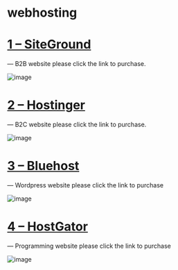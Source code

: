 # webhosting

# [1 – SiteGround](https://www.siteground.com/index.htm?afcode=79b517d232c85700fb5ad504b03bcc33)
— B2B website please click the link to purchase.


![image](https://github.com/jerrycruzmail/webhosting/assets/169523598/98281ef6-12ac-4f35-b7fa-e61bff08f5cd)



# [2 – Hostinger](https://www.hostinger.com/?utm_medium=affiliate&utm_source=aff42707&utm_campaign=270&session=10214a10b2bb3b2e6a1c2b7f95f68e&utm_content=ce0088)
— B2C website please click the link to purchase.

   
   ![image](https://github.com/jerrycruzmail/webhosting/assets/169523598/ed695788-bc74-4355-bd13-bfb0b6ff3893)


# [3 – Bluehost](https://www.bluehost.com/special/homenew?clickid=zW9UY20ysxyKW%3AgTiS3kHR5yUkHQl2QZq3w2xU0&irgwc=1&pb=&irpid=2402558&utm_medium=affiliate&utm_affiliate=&utm_affiliate_sys=IR&siteid=46095037&iradid=795082&utm_source=IR&utm_campaign=CrazyEgg.com&channelid=P61C46097236S645N0B2A1D0E0000V100) 
— Wordpress website please click the link to purchase


![image](https://github.com/jerrycruzmail/webhosting/assets/169523598/69a2f7d0-82d5-434e-8cb0-fb6d7b929b3a)


# [4 – HostGator](https://www.hostgator.com/?clickid=zW9UY20ysxyKW%3AgTiS3kHR5yUkHQlzxpq3w2xw0&irgwc=1&affpat=1&mpid=2402558&utm_source=IR&utm_medium=affiliate&utm_campaign=CrazyEgg.com&channelid=P61C46098237S645N0B2A20D0E0000V100&siteID=&irpid=2402558)
— Programming website please click the link to purchase


![image](https://github.com/jerrycruzmail/webhosting/assets/169523598/828a38e0-80ef-4a4f-8162-562ab029f1ab)




